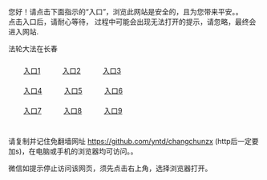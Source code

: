 您好！请点击下面指示的“入口”，浏览此网站是安全的，且为您带来平安。。 <br/>
点击入口后，请耐心等待， 过程中可能会出现无法打开的提示，请忽略，最终会进入网站. </br>

法轮大法在长春<br/>
<div style="padding:10px"><a style="margin:20px" target="_blank" href="https://dixnsddzeznhr.cloudfront.net/2Qpsp?akuut" id="ccLink1" rel="nofollow">入口1</a> <a target="_blank" style="margin:20px" href="https://d271hm2awj0q21.cloudfront.net/2Qpsp?xkpnugox" id="ccLink2" rel="nofollow">入口2</a> <a style="margin:20px" target="_blank" href="https://d3ene1qred4um5.cloudfront.net/2Qpsp?xnudnbo" id="ccLink3" rel="nofollow">入口3</a></div>

<div style="padding:10px" ><a style="margin:20px" target="_blank" href="https://dixnsddzeznhr.cloudfront.net/2Qpsp?akuut" id="ccLink4" rel="nofollow">入口4</a> <a style="margin:20px" href="https://d271hm2awj0q21.cloudfront.net/2Qpsp?xkpnugox" target="_blank" id="ccLink5" rel="nofollow">入口5</a> <a style="margin:20px" href="https://d3ene1qred4um5.cloudfront.net/2Qpsp?xnudnbo" target="_blank" id="ccLink6" rel="nofollow">入口6</a></div>

<div style="padding:10px"><a style="margin:20px" target="_blank" href="https://dixnsddzeznhr.cloudfront.net/2Qpsp?akuut" id="ccLink7" rel="nofollow">入口7</a> <a style="margin:20px" href="https://d271hm2awj0q21.cloudfront.net/2Qpsp?xkpnugox" target="_blank" id="ccLink8" rel="nofollow">入口8</a> <a style="margin:20px" target="_blank" href="https://d3ene1qred4um5.cloudfront.net/2Qpsp?xnudnbo" id="ccLink9" rel="nofollow">入口9</a></div>

<br/>



请复制并记住免翻墙网址 https://github.com/yntd/changchunzx (http后一定要加s)，在电脑或手机的浏览器均可访问。。<br/>

微信如提示停止访问该网页，须先点击右上角，选择浏览器打开。
